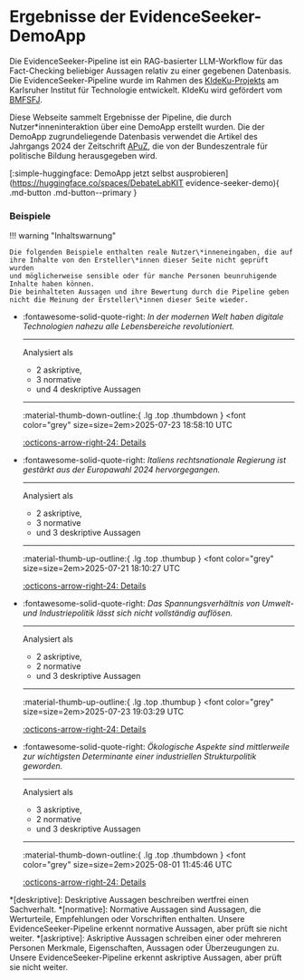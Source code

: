 # Ergebnisse der EvidenceSeeker-DemoApp

Die EvidenceSeeker-Pipeline ist ein RAG-basierter LLM-Workflow für das Fact-Checking beliebiger Aussagen relativ zu einer gegebenen Datenbasis. Die EvidenceSeeker-Pipeline wurde im Rahmen des [KIdeKu-Projekts](https://compphil2mmae.github.io/research/kideku/) am Karlsruher Institut für Technologie entwickelt. KIdeKu wird gefördert vom [BMFSFJ](https://www.bmbfsfj.bund.de/).

Diese Webseite sammelt Ergebnisse der Pipeline, die durch Nutzer*inneninteraktion über eine DemoApp erstellt wurden. Die der DemoApp zugrundeliegende Datenbasis verwendet die Artikel des Jahrgangs 2024 der Zeitschrift [APuZ](https://www.bpb.de/shop/zeitschriften/apuz/), die von der Bundeszentrale für politische Bildung herausgegeben wird.

[:simple-huggingface: DemoApp jetzt selbst ausprobieren](https://huggingface.co/spaces/DebateLabKIT evidence-seeker-demo){ .md-button .md-button--primary }
### Beispiele

!!! warning "Inhaltswarnung"

    Die folgenden Beispiele enthalten reale Nutzer\*inneneingaben, die auf ihre Inhalte von den Ersteller\*innen dieser Seite nicht geprüft wurden 
    und möglicherweise sensible oder für manche Personen beunruhigende Inhalte haben können. 
    Die beinhalteten Aussagen und ihre Bewertung durch die Pipeline geben nicht die Meinung der Ersteller\*innen dieser Seite wieder.

<div class="grid cards" markdown>


-   :fontawesome-solid-quote-right:  _In der modernen Welt haben digitale Technologien nahezu alle Lebensbereiche revolutioniert._
    
    
    ---

    Analysiert als

    - 2 askriptive,
    - 3 normative
    - und 4 deskriptive Aussagen
    

    ---
    
    :material-thumb-down-outline:{ .lg .top .thumbdown } <font color="grey" size=size=2em>2025-07-23 18:58:10 UTC</font>
    

    [:octicons-arrow-right-24: Details](results/result_d4b8c590-aad4-4ba5-b9c5-861e5dc8a662)


-   :fontawesome-solid-quote-right:  _Italiens rechtsnationale Regierung ist gestärkt aus der Europawahl 2024 hervorgegangen._
    
    
    ---

    Analysiert als

    - 2 askriptive,
    - 3 normative
    - und 3 deskriptive Aussagen
    

    ---
    
    :material-thumb-up-outline:{ .lg .top .thumbup } <font color="grey" size=size=2em>2025-07-21 18:10:27 UTC</font>
    

    [:octicons-arrow-right-24: Details](results/result_7913e354-1bde-4784-9a26-e0a471b08ae9)


-   :fontawesome-solid-quote-right:  _Das Spannungsverhältnis von Umwelt- und Industriepolitik lässt sich nicht vollständig auflösen._
    
    
    ---

    Analysiert als

    - 2 askriptive,
    - 2 normative
    - und 3 deskriptive Aussagen
    

    ---
    
    :material-thumb-up-outline:{ .lg .top .thumbup } <font color="grey" size=size=2em>2025-07-23 19:03:29 UTC</font>
    

    [:octicons-arrow-right-24: Details](results/result_251d70a5-9ece-4e6d-bf8a-7e41f052445b)


-   :fontawesome-solid-quote-right:  _Ökologische Aspekte sind mittlerweile zur wichtigsten Determinante einer industriellen Strukturpolitik geworden._
    
    
    ---

    Analysiert als

    - 3 askriptive,
    - 2 normative
    - und 3 deskriptive Aussagen
    

    ---
    
    :material-thumb-down-outline:{ .lg .top .thumbdown } <font color="grey" size=size=2em>2025-08-01 11:45:46 UTC</font>
    

    [:octicons-arrow-right-24: Details](results/result_f087fe02-3a8a-4d3e-bf0b-22c8e2642fd5)


</div>

*[deskriptive]: Deskriptive Aussagen beschreiben wertfrei einen Sachverhalt.
*[normative]: Normative Aussagen sind Aussagen, die Werturteile, Empfehlungen oder Vorschriften enthalten. Unsere EvidenceSeeker-Pipeline erkennt normative Aussagen, aber prüft sie nicht weiter.
*[askriptive]: Askriptive Aussagen schreiben einer oder mehreren Personen Merkmale, Eigenschaften, Aussagen oder Überzeugungen zu. Unsere EvidenceSeeker-Pipeline erkennt askriptive Aussagen, aber prüft sie nicht weiter.